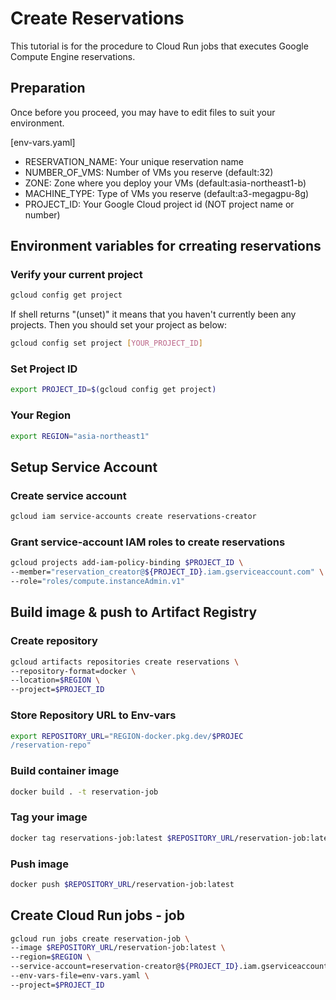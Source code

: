 # Create Reservations
This tutorial is for the procedure to Cloud Run jobs that executes Google Compute Engine reservations.

## Preparation
Once before you proceed, you may have to edit files to suit your environment.

[env-vars.yaml]
* RESERVATION_NAME: Your unique reservation name
* NUMBER_OF_VMS: Number of VMs you reserve (default:32)
* ZONE: Zone where you deploy your VMs (default:asia-northeast1-b)
* MACHINE_TYPE: Type of VMs you reserve (default:a3-megagpu-8g)
* PROJECT_ID: Your Google Cloud project id (NOT project name or number)


## Environment variables for crreating reservations
### Verify your current project
```bash
gcloud config get project
```
If shell returns "(unset)" it means that you haven't currently been any projects. Then you should set your project as below:
```bash
gcloud config set project [YOUR_PROJECT_ID]
```

### Set Project ID
```bash
export PROJECT_ID=$(gcloud config get project)
```

### Your Region
```bash
export REGION="asia-northeast1"
```

## Setup Service Account
### Create service account
```bash
gcloud iam service-accounts create reservations-creator
```
### Grant service-account IAM roles to create reservations
```bash
gcloud projects add-iam-policy-binding $PROJECT_ID \
--member="reservation_creator@${PROJECT_ID}.iam.gserviceaccount.com" \
--role="roles/compute.instanceAdmin.v1"
```
## Build image & push to Artifact Registry
### Create repository
```bash
gcloud artifacts repositories create reservations \
--repository-format=docker \
--location=$REGION \
--project=$PROJECT_ID
```

### Store Repository URL to Env-vars
```bash
export REPOSITORY_URL="REGION-docker.pkg.dev/$PROJEC
/reservation-repo"
```

### Build container image
```bash
docker build . -t reservation-job
```

### Tag your image
```bash
docker tag reservations-job:latest $REPOSITORY_URL/reservation-job:latest
```

### Push image
```bash
docker push $REPOSITORY_URL/reservation-job:latest
```

## Create Cloud Run jobs - job
```bash
gcloud run jobs create reservation-job \
--image $REPOSITORY_URL/reservation-job:latest \
--region=$REGION \
--service-account=reservation-creator@${PROJECT_ID}.iam.gserviceaccount.com \
--env-vars-file=env-vars.yaml \
--project=$PROJECT_ID
```
